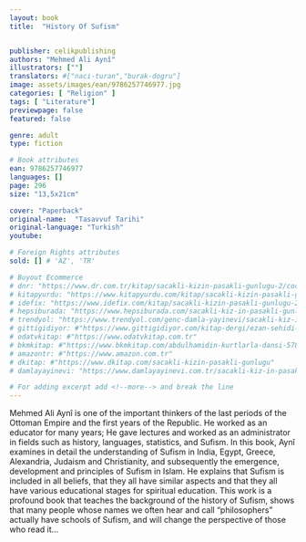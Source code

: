 ```yaml
---
layout: book
title:  "History Of Sufism"


publisher: celikpublishing
authors: "Mehmed Ali Aynî"
illustrators: [""]
translators: #["naci-turan","burak-dogru"]
image: assets/images/ean/9786257746977.jpg
categories: [ "Religion" ]
tags: [ "Literature"]
previewpage: false
featured: false

genre: adult
type: fiction

# Book attributes
ean: 9786257746977
languages: []
page: 296
size: "13,5x21cm"

cover: "Paperback"
original-name:  "Tasavvuf Tarihi"
original-language: "Turkish"
youtube:

# Foreign Rights attributes
sold: [] # 'AZ', 'TR'

# Buyout Ecommerce
# dnr: "https://www.dr.com.tr/kitap/sacakli-kizin-pasakli-gunlugu-2/cocuk-ve-genclik/genclik-10-yas/roman-oyku/urunno=0001893059001"
# kitapyurdu: "https://www.kitapyurdu.com/kitap/sacakli-kizin-pasakli-gunlugu-2-/560122.html&filter_name=Sa%C3%A7akl%C4%B1+K%C4%B1z%27%C4%B1n+Pasakl%C4%B1+G%C3%BCnl%C3%BC%C4%9F%C3%BC+2"
# idefix: "https://www.idefix.com/kitap/sacakli-kizin-pasakli-gunlugu-2/cocuk-ve-genclik/genclik-10-yas/roman-oyku/urunno=0001893059001"
# hepsiburada: "https://www.hepsiburada.com/sacakli-kiz-in-pasakli-gunlugu-2-damla-yayinevi-p-HBV000012ER86"
# trendyol: "https://www.trendyol.com/genc-damla-yayinevi/sacakli-kiz-in-pasakli-gunlugu-2-p-54825777"
# gittigidiyor: #"https://www.gittigidiyor.com/kitap-dergi/ezan-sehidi-adnan-menderes_pdp_732728793"
# odatvkitap: #"https://www.odatvkitap.com.tr"
# bkmkitap: #"https://www.bkmkitap.com/abdulhamidin-kurtlarla-dansi-578226"
# amazontr: #"https://www.amazon.com.tr"
# dkitap: #"https://www.dkitap.com/sacakli-kizin-pasakli-gunlugu"
# damlayayinevi: "https://www.damlayayinevi.com.tr/sacakli-kiz-in-pasakli-gunlugu-2-bu-iste-bi-terslik-var"

# For adding excerpt add <!--more--> and break the line
---
```

Mehmed Ali Aynî is one of the important thinkers
of the last periods of the Ottoman Empire and the
first years of the Republic. He worked as an educator for many years; He gave lectures and worked
as an administrator in fields such as history, languages, statistics, and Sufism.
In this book, Aynî examines in detail the understanding of Sufism in India, Egypt, Greece, Alexandria, Judaism and Christianity, and subsequently
the emergence, development and principles of
Sufism in Islam. He explains that Sufism is included in all beliefs, that they all have similar aspects
and that they all have various educational stages
for spiritual education.
This work is a profound book that teaches the
background of the history of Sufism, shows that
many people whose names we often hear and call
“philosophers” actually have schools of Sufism,
and will change the perspective of those who read
it...
<!--more--> 

